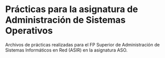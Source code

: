 # Prácticas para la asignatura de Administración de Sistemas Operativos 

Archivos de prácticas realizadas para el FP Superior de Administración de Sistemas Informáticos en Red (ASIR) en la asignatura ASO.

